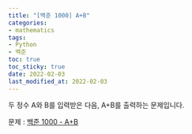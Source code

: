 ```yaml
---
title: "[백준 1000] A+B"
categories: 
- mathematics
tags:
- Python
- 백준
toc: true
toc_sticky: true
date: 2022-02-03
last_modified_at: 2022-02-03
---
```


두 정수 A와 B를 입력받은 다음, A+B를 출력하는 문제입니다.

문제 : [백준 1000 - A+B](https://www.acmicpc.net/problem/1000)

<script src="https://gist.github.com/Ryumaker/0952be70e8f75afaaafc18b10e3a3541.js"></script>


